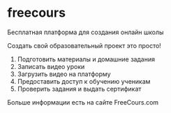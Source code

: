 # freecours
Бесплатная платформа для создания онлайн школы

Создать свой образовательный проект это просто!

1. Подготовить материалы и домашние задания
2. Записать видео уроки
3. Загрузить видео на платформу
4. Предоставить доступ к обучению ученикам
5. Проверить задания и выдать сертификат


Больше информации есть на сайте FreeCours.com
